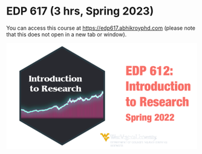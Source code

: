 # EDP 617 (3 hrs, Spring 2023)

You can access this course at https://edp617.abhikroyphd.com (please note that this does not open in a new tab or window).

![EDP 617 image](static/img/course_info.png)
